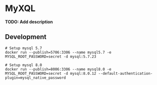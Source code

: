 # MyXQL

**TODO: Add description**

## Development

```
# Setup mysql 5.7
docker run --publish=5706:3306 --name mysql5.7 -e MYSQL_ROOT_PASSWORD=secret -d mysql:5.7.23

# Setup mysql 8.0
docker run --publish=8006:3306 --name mysql8.0 -e MYSQL_ROOT_PASSWORD=secret -d mysql:8.0.12 --default-authentication-plugin=mysql_native_password
```
